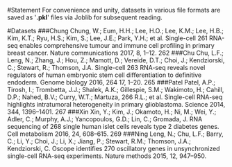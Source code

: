 #Statement
For convenience and unity, datasets in various file formats are saved as '**.pkl**' files via Joblib for subsequent reading.

#Datasets
###Chung
Chung, W.; Eum, H.H.; Lee, H.O.; Lee, K.M.; Lee, H.B.; Kim, K.T.; Ryu, H.S.; Kim, S.; Lee, J.E.; Park, Y.H.; et al. Single-cell 261
RNA-seq enables comprehensive tumour and immune cell profiling in primary breast cancer. Nature communications 2017, 8, 1–12. 262
###Chu
Chu, L.F.; Leng, N.; Zhang, J.; Hou, Z.; Mamott, D.; Vereide, D.T.; Choi, J.; Kendziorski, C.; Stewart, R.; Thomson, J.A. Single-cell 263
RNA-seq reveals novel regulators of human embryonic stem cell differentiation to definitive endoderm. Genome biology 2016, 264
17, 1–20. 265
###Patel
Patel, A.P.; Tirosh, I.; Trombetta, J.J.; Shalek, A.K.; Gillespie, S.M.; Wakimoto, H.; Cahill, D.P.; Nahed, B.V.; Curry, W.T.; Martuza, 266
R.L.; et al. Single-cell RNA-seq highlights intratumoral heterogeneity in primary glioblastoma. Science 2014, 344, 1396–1401. 267
###Xin
Xin, Y.; Kim, J.; Okamoto, H.; Ni, M.; Wei, Y.; Adler, C.; Murphy, A.J.; Yancopoulos, G.D.; Lin, C.; Gromada, J. RNA sequencing of 268
single human islet cells reveals type 2 diabetes genes. Cell metabolism 2016, 24, 608–615. 269
###Ning
Leng, N.; Chu, L.F.; Barry, C.; Li, Y.; Choi, J.; Li, X.; Jiang, P.; Stewart, R.M.; Thomson, J.A.; Kendziorski, C. Oscope identifies 270
oscillatory genes in unsynchronized single-cell RNA-seq experiments. Nature methods 2015, 12, 947–950.
